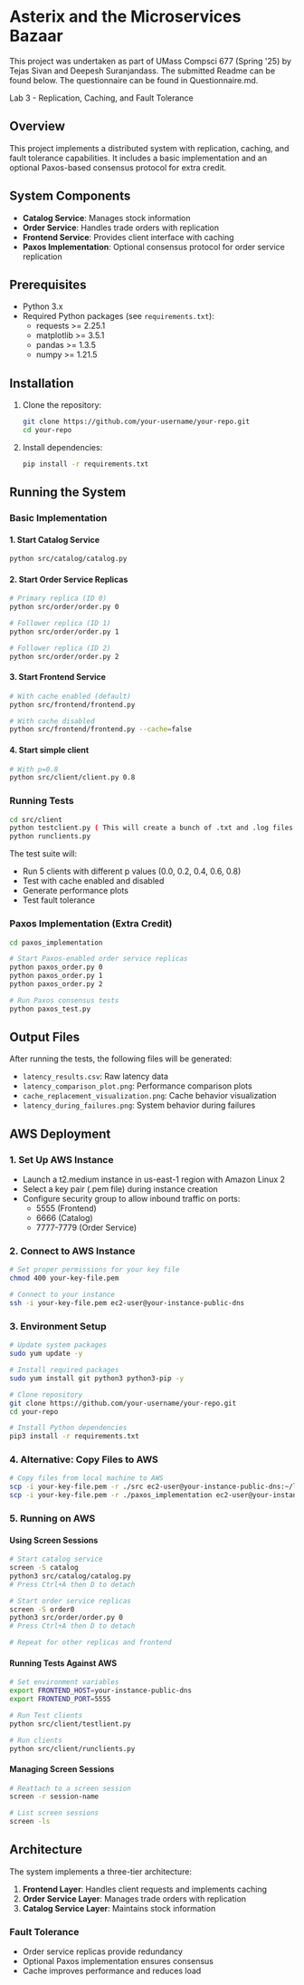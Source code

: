 # Asterix and the Microservices Bazaar

This project was undertaken as part of UMass Compsci 677 (Spring '25) by Tejas Sivan and Deepesh Suranjandass. The submitted Readme can be found below. The questionnaire can be found in Questionnaire.md.

Lab 3 - Replication, Caching, and Fault Tolerance

## Overview

This project implements a distributed system with replication, caching, and fault tolerance capabilities. It includes a basic implementation and an optional Paxos-based consensus protocol for extra credit.

## System Components

- **Catalog Service**: Manages stock information
- **Order Service**: Handles trade orders with replication
- **Frontend Service**: Provides client interface with caching
- **Paxos Implementation**: Optional consensus protocol for order service replication

## Prerequisites

- Python 3.x
- Required Python packages (see `requirements.txt`):
  - requests >= 2.25.1
  - matplotlib >= 3.5.1
  - pandas >= 1.3.5
  - numpy >= 1.21.5

## Installation

1. Clone the repository:

   ```bash
   git clone https://github.com/your-username/your-repo.git
   cd your-repo
   ```

2. Install dependencies:
   ```bash
   pip install -r requirements.txt
   ```

## Running the System

### Basic Implementation

#### 1. Start Catalog Service

```bash
python src/catalog/catalog.py
```

#### 2. Start Order Service Replicas

```bash
# Primary replica (ID 0)
python src/order/order.py 0

# Follower replica (ID 1)
python src/order/order.py 1

# Follower replica (ID 2)
python src/order/order.py 2
```

#### 3. Start Frontend Service

```bash
# With cache enabled (default)
python src/frontend/frontend.py

# With cache disabled
python src/frontend/frontend.py --cache=false
```

#### 4. Start simple client

```bash
# With p=0.8
python src/client/client.py 0.8

```

### Running Tests

```bash
cd src/client
python testclient.py ( This will create a bunch of .txt and .log files which are important for us to visualize and analyse at all situations)
python runclients.py
```

The test suite will:

- Run 5 clients with different p values (0.0, 0.2, 0.4, 0.6, 0.8)
- Test with cache enabled and disabled
- Generate performance plots
- Test fault tolerance

### Paxos Implementation (Extra Credit)

```bash
cd paxos_implementation

# Start Paxos-enabled order service replicas
python paxos_order.py 0
python paxos_order.py 1
python paxos_order.py 2

# Run Paxos consensus tests
python paxos_test.py
```

## Output Files

After running the tests, the following files will be generated:

- `latency_results.csv`: Raw latency data
- `latency_comparison_plot.png`: Performance comparison plots
- `cache_replacement_visualization.png`: Cache behavior visualization
- `latency_during_failures.png`: System behavior during failures

## AWS Deployment

### 1. Set Up AWS Instance

- Launch a t2.medium instance in us-east-1 region with Amazon Linux 2
- Select a key pair (.pem file) during instance creation
- Configure security group to allow inbound traffic on ports:
  - 5555 (Frontend)
  - 6666 (Catalog)
  - 7777-7779 (Order Service)

### 2. Connect to AWS Instance

```bash
# Set proper permissions for your key file
chmod 400 your-key-file.pem

# Connect to your instance
ssh -i your-key-file.pem ec2-user@your-instance-public-dns
```

### 3. Environment Setup

```bash
# Update system packages
sudo yum update -y

# Install required packages
sudo yum install git python3 python3-pip -y

# Clone repository
git clone https://github.com/your-username/your-repo.git
cd your-repo

# Install Python dependencies
pip3 install -r requirements.txt
```

### 4. Alternative: Copy Files to AWS

```bash
# Copy files from local machine to AWS
scp -i your-key-file.pem -r ./src ec2-user@your-instance-public-dns:~/lab3/
scp -i your-key-file.pem -r ./paxos_implementation ec2-user@your-instance-public-dns:~/lab3/
```

### 5. Running on AWS

#### Using Screen Sessions

```bash
# Start catalog service
screen -S catalog
python3 src/catalog/catalog.py
# Press Ctrl+A then D to detach

# Start order service replicas
screen -S order0
python3 src/order/order.py 0
# Press Ctrl+A then D to detach

# Repeat for other replicas and frontend
```

#### Running Tests Against AWS

```bash
# Set environment variables
export FRONTEND_HOST=your-instance-public-dns
export FRONTEND_PORT=5555

# Run Test clients
python src/client/testlient.py

# Run clients
python src/client/runclients.py
```

#### Managing Screen Sessions

```bash
# Reattach to a screen session
screen -r session-name

# List screen sessions
screen -ls
```

## Architecture

The system implements a three-tier architecture:

1. **Frontend Layer**: Handles client requests and implements caching
2. **Order Service Layer**: Manages trade orders with replication
3. **Catalog Service Layer**: Maintains stock information

### Fault Tolerance

- Order service replicas provide redundancy
- Optional Paxos implementation ensures consensus
- Cache improves performance and reduces load
